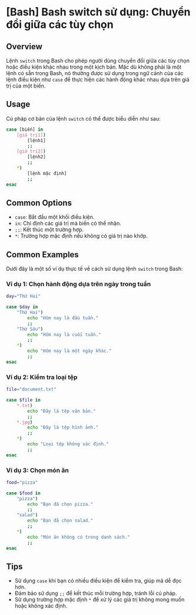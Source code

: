 # [Bash] Bash switch sử dụng: Chuyển đổi giữa các tùy chọn

## Overview
Lệnh `switch` trong Bash cho phép người dùng chuyển đổi giữa các tùy chọn hoặc điều kiện khác nhau trong một kịch bản. Mặc dù không phải là một lệnh có sẵn trong Bash, nó thường được sử dụng trong ngữ cảnh của các lệnh điều kiện như `case` để thực hiện các hành động khác nhau dựa trên giá trị của một biến.

## Usage
Cú pháp cơ bản của lệnh `switch` có thể được biểu diễn như sau:

```bash
case [biến] in
    [giá trị1])
        [lệnh1]
        ;;
    [giá trị2])
        [lệnh2]
        ;;
    *)
        [lệnh mặc định]
        ;;
esac
```

## Common Options
- `case`: Bắt đầu một khối điều kiện.
- `in`: Chỉ định các giá trị mà biến có thể nhận.
- `;;`: Kết thúc một trường hợp.
- `*`: Trường hợp mặc định nếu không có giá trị nào khớp.

## Common Examples
Dưới đây là một số ví dụ thực tế về cách sử dụng lệnh `switch` trong Bash:

### Ví dụ 1: Chọn hành động dựa trên ngày trong tuần
```bash
day="Thứ Hai"

case $day in
    "Thứ Hai")
        echo "Hôm nay là đầu tuần."
        ;;
    "Thứ Sáu")
        echo "Hôm nay là cuối tuần."
        ;;
    *)
        echo "Hôm nay là một ngày khác."
        ;;
esac
```

### Ví dụ 2: Kiểm tra loại tệp
```bash
file="document.txt"

case $file in
    *.txt)
        echo "Đây là tệp văn bản."
        ;;
    *.jpg)
        echo "Đây là tệp hình ảnh."
        ;;
    *)
        echo "Loại tệp không xác định."
        ;;
esac
```

### Ví dụ 3: Chọn món ăn
```bash
food="pizza"

case $food in
    "pizza")
        echo "Bạn đã chọn pizza."
        ;;
    "salad")
        echo "Bạn đã chọn salad."
        ;;
    *)
        echo "Món ăn không có trong danh sách."
        ;;
esac
```

## Tips
- Sử dụng `case` khi bạn có nhiều điều kiện để kiểm tra, giúp mã dễ đọc hơn.
- Đảm bảo sử dụng `;;` để kết thúc mỗi trường hợp, tránh lỗi cú pháp.
- Sử dụng trường hợp mặc định `*` để xử lý các giá trị không mong muốn hoặc không xác định.